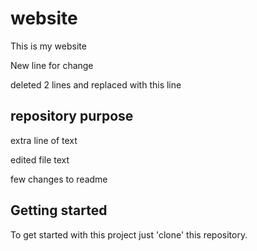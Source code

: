 # website

This is my website

New line for change

deleted 2 lines and replaced with this line

## repository purpose

extra line of text

edited file text

few changes to readme

## Getting started

To get started with this project just 'clone' this repository.

